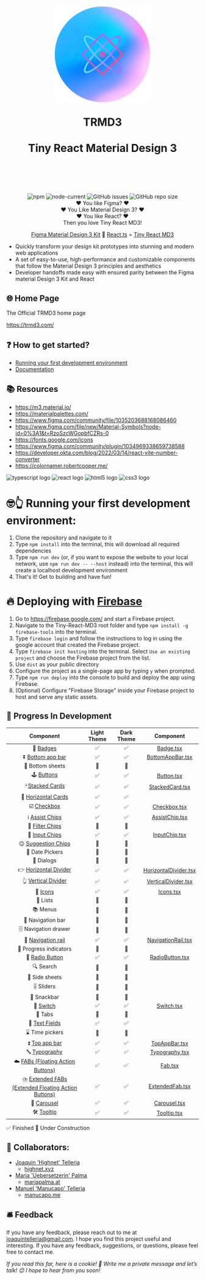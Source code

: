 <h1 align="center">
  <img src="/src/assets/tiny-react-md3-logo.png" width="250px"/>  

  TRMD3 </br></br>
Tiny React Material Design 3
<div align="center""> 
<br/>
</div>
<h1>

##

<div align="center""> 
<img alt="npm" src="https://img.shields.io/npm/v/vite?style=for-the-badge">
<img alt="node-current" src="https://img.shields.io/node/v/vite?style=for-the-badge">
<img alt="GitHub issues" src="https://img.shields.io/github/issues/highnet/Tiny-React-MD3?style=for-the-badge">
<img alt="GitHub repo size" src="https://img.shields.io/github/repo-size/highnet/Tiny-React-MD3?style=for-the-badge">
</div>

<div align="center">
❤️ You like Figma? ❤️ </br>
❤️ You Like Material Design 3? ❤️</br>
❤️ You like React? ❤️ </br>
 Then you love Tiny React MD3!  </br>

[Figma Material Design 3 Kit](https://www.figma.com/community/file/1035203688168086460) 🤝 [React.ts](https://developer.okta.com/blog/2022/03/14/react-vite-number-converter) = [Tiny React MD3](https://github.com/highnet/Tiny-React-MD3/) </br>

</div>

- Quickly transform your design kit prototypes into stunning and modern web applications
- A set of easy-to-use, high-performance and customizable components that follow the Material Design 3 principles and aesthetics
- Developer handoffs made easy with ensured parity between the Figma material Design 3 Kit and React

## 🌐 Home Page

The Official TRMD3 home page

https://trmd3.com/

## ❓ How to get started?

- [Running your first development environment](https://github.com/highnet/Tiny-React-MD3/tree/master#-running-your-first-development-environment)
- [Documentation](https://github.com/highnet/Tiny-React-MD3/blob/master/src/readme.md)

## 📚 Resources

- https://m3.material.io/
- https://materialpalettes.com/
- https://www.figma.com/community/file/1035203688168086460
- https://www.figma.com/file/new/Material-Symbols?node-id=0%3A1&t=RzoSzcWGopbfCZRs-0
- https://fonts.google.com/icons
- https://www.figma.com/community/plugin/1034969338659738588
- https://developer.okta.com/blog/2022/03/14/react-vite-number-converter
- https://colornamer.robertcooper.me/

<div align="left">
  <img src="https://cdn.jsdelivr.net/gh/devicons/devicon/icons/typescript/typescript-original.svg" height="40" width="52" alt="typescript logo"  />
  <img src="https://cdn.jsdelivr.net/gh/devicons/devicon/icons/react/react-original.svg" height="40" width="52" alt="react logo"  />
  <img src="https://cdn.jsdelivr.net/gh/devicons/devicon/icons/html5/html5-original.svg" height="40" width="52" alt="html5 logo"  />
  <img src="https://cdn.jsdelivr.net/gh/devicons/devicon/icons/css3/css3-original.svg" height="40" width="52" alt="css3 logo"  />
</div>

# 🤓👆 Running your first development environment:

1. Clone the repository and navigate to it
2. Type `npm install` into the terminal, this will download all required dependencies
3. Type `npm run dev` (or, if you want to expose the website to your local network, use `npm run dev -- --host` instead) into the terminal, this will create a localhost development environment
4. That's it! Get to building and have fun!

# 🔥 Deploying with [Firebase](https://firebase.google.com/)

1. Go to https://firebase.google.com/ and start a Firebase project.
2. Navigate to the Tiny-React-MD3 root folder and type `npm install -g firebase-tools` into the terminal.
3. Type `firebase login` and follow the instructions to log in using the google account that created the Firebase project.
4. Type `firebase init hosting` into the terminal. Select `Use an existing project` and choose the Firebase project from the list.
5. Use `dist` as your public directory
6. Configure the project as a single-page app by typing `y` when prompted.
7. Type `npm run deploy` into the console to build and deploy the app using Firebase.
8. (Optional) Configure "Firebase Storage" inside your Firebase project to host and serve any static assets.

## 🚧 Progress In Development

| Component | Light Theme | Dark Theme | Component |
| :-------: | :--------: | :---------: | :-------: | 
| 📛 [Badges](https://github.com/highnet/Tiny-React-MD3/blob/master/src/readme.md#-badge) | ✅ | ✅ | [Badge.tsx](https://github.com/highnet/Tiny-React-MD3/blob/master/src/Badge/Badge.tsx) |
| ⏬ [Bottom app bar](https://github.com/highnet/Tiny-React-MD3/blob/master/src/readme.md#-bottom-app-bar) | ✅ | ✅ | [BottomAppBar.tsx](https://github.com/highnet/Tiny-React-MD3/blob/master/src/App%20Bars/Bottom%20App%20Bar/BottomAppBar.tsx) | |
| 🔽 Bottom sheets | 🚧 | 🚧 | | 
| 🕹️ [Buttons](https://github.com/highnet/Tiny-React-MD3/blob/master/src/readme.md#%EF%B8%8F-buttons) | ✅ | ✅ |  [Button.tsx](https://github.com/highnet/Tiny-React-MD3/blob/master/src/Button/Button.tsx) |
| 🃏[Stacked Cards](https://github.com/highnet/Tiny-React-MD3/blob/master/src/readme.md#-stacked-card) | ✅ | ✅ | [StackedCard.tsx](https://github.com/highnet/Tiny-React-MD3/blob/master/src/Cards/StackedCard/StackedCard.tsx) |
| 🪪 [Horizontal Cards](https://github.com/highnet/Tiny-React-MD3/blob/master/src/readme.md#-horizontal-card) | ✅ | ✅ | | |
| ☑️ [Checkbox](https://github.com/highnet/Tiny-React-MD3/blob/master/src/readme.md#%EF%B8%8F-checkbox) | ✅ | ✅ | [Checkbox.tsx](https://github.com/highnet/Tiny-React-MD3/blob/master/src/Checkbox/Checkbox.tsx) |
| ℹ️ [Assist Chips](https://github.com/highnet/Tiny-React-MD3/blob/master/src/readme.md#%E2%84%B9%EF%B8%8F-assist-chip) | ✅ | ✅ | [AssistChip.tsx](https://github.com/highnet/Tiny-React-MD3/blob/master/src/Chips/AssistChip/AssistChip.tsx) |
| 🥅 [Filter Chips](https://github.com/highnet/Tiny-React-MD3/blob/master/src/readme.md#-filter-chip) | 🚧 | 🚧 | | |
| 🔌 [Input Chips](https://github.com/highnet/Tiny-React-MD3/blob/master/src/readme.md#-input-chip) | ✅ | ✅ | [InputChip.tsx](https://github.com/highnet/Tiny-React-MD3/blob/master/src/Chips/InputChip/InputChip.tsx) |
| 😉 [Suggestion Chips](https://github.com/highnet/Tiny-React-MD3/blob/master/src/readme.md#-suggestion-chip) | 🚧 | 🚧 | | |
| 📅 Date Pickers | 🚧 | 🚧 | | 
| 💬 Dialogs | 🚧 | 🚧 | | 
| 👉 [Horizontal Divider](https://github.com/highnet/Tiny-React-MD3/blob/master/src/readme.md#-horizontal-divider) | ✅ | ✅ | [HorizontalDivider.tsx](https://github.com/highnet/Tiny-React-MD3/blob/master/src/Dividers/HorizontalDivider/HorizontalDivider.tsx) |
| 👆 [Vertical Divider](https://github.com/highnet/Tiny-React-MD3/blob/master/src/readme.md#-vertical-divider) | ✅ | ✅ | [VerticalDivider.tsx](https://github.com/highnet/Tiny-React-MD3/blob/master/src/Dividers/VerticalDivider/VerticalDivider.tsx) |
| 💟 [Icons](https://github.com/highnet/Tiny-React-MD3/blob/master/src/readme.md#-icons) | ✅ | ✅ | [Icons.tsx](https://github.com/highnet/Tiny-React-MD3/blob/master/src/Icon/Icon.tsx) |
| 📝 Lists | 🚧 | 🚧 | | 
| 📚 Menus | 🚧 | 🚧 | | 
| 🧭 Navigation bar | 🚧 | 🚧 | | 
| 🗄️ Navigation drawer | 🚧 | 🚧 | | 
| 🚈 [Navigation rail](https://github.com/highnet/Tiny-React-MD3/blob/master/src/readme.md#-navigation-rail) | ✅ | ✅ | [NavigationRail.tsx](https://github.com/highnet/Tiny-React-MD3/blob/7d4bb945f4da53f6e788568e9798d95de868c384/src/Navigation%20Rail/NavigationRail.tsx) | 
| 🔄 Progress indicators | 🚧 | 🚧 | | 
| 🔘 [Radio Button](https://github.com/highnet/Tiny-React-MD3/tree/master/src#-radio-button) | ✅ | ✅ | [RadioButton.tsx](https://github.com/highnet/Tiny-React-MD3/blob/master/src/Radio%20Button/RadioButton.tsx) |
| 🔍 Search | 🚧 | 🚧 | | 
| 📑 Side sheets | 🚧 | 🚧 | | 
| 🎚️ Sliders | 🚧 | 🚧 | | 
| 🥨 Snackbar | 🚧 | 🚧 | | 
| 🔦 [Switch](https://github.com/highnet/Tiny-React-MD3/blob/master/src/readme.md#-switch) | ✅ | ✅ | [Switch.tsx](https://github.com/highnet/Tiny-React-MD3/blob/master/src/Switch/Switch.tsx) |
| 📑 Tabs | 🚧 | 🚧 | | 
| 📜  [Text Fields](https://github.com/highnet/Tiny-React-MD3/blob/3b34a5032de9b5efb023b78c383f199bfe36251c/src/TextField/TextField.tsx) | ✅ | ✅ | | 
| ⌛ Time pickers | 🚧 | 🚧 | | 
| ⏫ [Top app bar](https://github.com/highnet/Tiny-React-MD3/blob/master/src/readme.md#-top-app-bars) | ✅ | ✅ | [TopAppBar.tsx](https://github.com/highnet/Tiny-React-MD3/blob/826f9f5c779a272b9171c1f2f9b2967d20d6b5e8/src/App%20Bars/Top%20App%20Bar/TopAppBar.tsx) | 
| 🔤 [Typography](https://github.com/highnet/Tiny-React-MD3/blob/master/src/readme.md#-typography) | ✅ | ✅ | [Typography.tsx](https://github.com/highnet/Tiny-React-MD3/blob/master/src/Typography/Typography.tsx) |
| ☁️ [FABs (Floating Action Buttons)](https://github.com/highnet/Tiny-React-MD3/tree/master/src#%EF%B8%8F-fabs) | ✅ | ✅ | [Fab.tsx](https://github.com/highnet/Tiny-React-MD3/blob/master/src/FAB/Fab.tsx) |
| ⛈️ [Extended FABs (Extended Floating Action Buttons)](https://github.com/highnet/Tiny-React-MD3/tree/master/src#%EF%B8%8F-extended-fabs) | ✅ | ✅ | [ExtendedFab.tsx](https://github.com/highnet/Tiny-React-MD3/blob/master/src/FABs/Extended%20FAB/ExtendedFab.tsx) |
| 🎠 [Carousel](https://github.com/highnet/Tiny-React-MD3/blob/master/src/readme.md#-carousel) | ✅ | ✅ | [Carousel.tsx](https://github.com/highnet/Tiny-React-MD3/blob/5584b776d1a07f09c8efd6f54d1fd70d13ee600a/src/Carousel/Carousel.tsx) |
| 🛠️ [Tooltip](https://github.com/highnet/Tiny-React-MD3/blob/master/src/readme.md#%EF%B8%8F-tooltips) | ✅ | ✅ | [Tooltip.tsx](https://github.com/highnet/Tiny-React-MD3/blob/fbf7d3946840aa48c6952523cc571e61a8b3291e/src/Tooltip/Tooltip.tsx) |


✅ Finished
🚧 Under Construction

## 👥 Collaborators:

- [Joaquin 'Highnet' Telleria](https://www.linkedin.com/in/joaquin-telleria-57957aa5/)
  - [highnet.xyz](https://www.highnet.xyz)
- [Maria 'Uebersetzerin' Palma](https://www.linkedin.com/in/maria-palma-a9a101189/)
  - [mariapalma.at](https://mariapalma.at/)
- [Manuel 'Manucapo' Telleria](https://manucapo.me/)
  - [manucapo.me](https://manucapo.me/)

## 🛎️ Feedback

If you have any feedback, please reach out to me at joaquintelleria@gmail.com.
I hope you find this project useful and interesting. If you have any feedback, suggestions, or questions, please feel free to contact me.

<i>If you read this far, here is a cookie! 🍪 Write me a private message and let’s talk! 😊 I hope to hear from you soon!</i>
